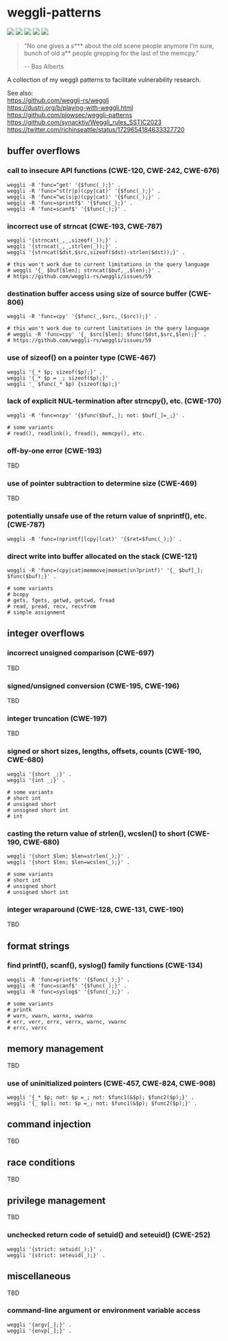 # weggli-patterns
[![](https://img.shields.io/github/stars/0xdea/weggli-patterns.svg?color=yellow)](https://github.com/0xdea/weggli-patterns)
[![](https://img.shields.io/github/forks/0xdea/weggli-patterns.svg?color=green)](https://github.com/0xdea/weggli-patterns)
[![](https://img.shields.io/github/watchers/0xdea/weggli-patterns.svg?color=red)](https://github.com/0xdea/weggli-patterns)
[![](https://img.shields.io/badge/twitter-%400xdea-blue.svg)](https://twitter.com/0xdea)
[![](https://img.shields.io/badge/mastodon-%40raptor-purple.svg)](https://infosec.exchange/@raptor)

> "No one gives a s*** about the old scene people anymore I’m sure,  
> bunch of old a** people grepping for the last of the memcpy." 
> 
> -- Bas Alberts

A collection of my weggli patterns to facilitate vulnerability research.

See also:  
https://github.com/weggli-rs/weggli  
https://dustri.org/b/playing-with-weggli.html  
https://github.com/plowsec/weggli-patterns  
https://github.com/synacktiv/Weggli_rules_SSTIC2023  
https://twitter.com/richinseattle/status/1729654184633327720  

## buffer overflows

### call to insecure API functions (CWE-120, CWE-242, CWE-676)
```
weggli -R 'func=^get' '{$func(_);}' .
weggli -R 'func=^st(r|p)(cpy|cat)' '{$func(_);}' .
weggli -R 'func=^wc(s|p)(cpy|cat)' '{$func(_);}' .
weggli -R 'func=sprintf$' '{$func(_);}' .
weggli -R 'func=scanf$' '{$func(_);}' .
```

### incorrect use of strncat (CWE-193, CWE-787)
```
weggli '{strncat(_,_,sizeof(_));}' .
weggli '{strncat(_,_,strlen(_));}' .
weggli '{strncat($dst,$src,sizeof($dst)-strlen($dst));}' .

# this won't work due to current limitations in the query language
# weggli '{_ $buf[$len]; strncat($buf,_,$len);}' .
# https://github.com/weggli-rs/weggli/issues/59
```

### destination buffer access using size of source buffer (CWE-806)
```
weggli -R 'func=cpy' '{$func(_,$src,_($src));}' .

# this won't work due to current limitations in the query language
# weggli -R 'func=cpy' '{_ $src[$len]; $func($dst,$src,$len);}' .
# https://github.com/weggli-rs/weggli/issues/59
```

### use of sizeof() on a pointer type (CWE-467)
```
weggli '{_* $p; sizeof($p);}' .
weggli '{_* $p = _; sizeof($p);}' .
weggli '_ $func(_* $p) {sizeof($p);}'
```

### lack of explicit NUL-termination after strncpy(), etc. (CWE-170)
```
weggli -R 'func=ncpy' '{$func($buf,_); not: $buf[_]=_;}' .

# some variants
# read(), readlink(), fread(), memcpy(), etc.
```

### off-by-one error (CWE-193)

TBD

### use of pointer subtraction to determine size (CWE-469)

TBD

### potentially unsafe use of the return value of snprintf(), etc. (CWE-787)
```
weggli -R 'func=(nprintf|lcpy|lcat)' '{$ret=$func(_);}' .
```

### direct write into buffer allocated on the stack (CWE-121)
```
weggli -R 'func=(cpy|cat|memmove|memset|sn?printf)' '{_ $buf[_]; $func($buf);}' .

# some variants
# bcopy
# gets, fgets, getwd, getcwd, fread
# read, pread, recv, recvfrom
# simple assignment
```

## integer overflows

### incorrect unsigned comparison (CWE-697)

TBD

### signed/unsigned conversion (CWE-195, CWE-196)

TBD

### integer truncation (CWE-197)

TBD

### signed or short sizes, lengths, offsets, counts (CWE-190, CWE-680)
```
weggli '{short _;}' .
weggli '{int _;}' .

# some variants
# short int
# unsigned short
# unsigned short int
# int
```

### casting the return value of strlen(), wcslen() to short (CWE-190, CWE-680)
```
weggli '{short $len; $len=strlen(_);}' .
weggli '{short $len; $len=wcslen(_);}' .

# some variants
# short int
# unsigned short
# unsigned short int
```

### integer wraparound (CWE-128, CWE-131, CWE-190)

TBD

## format strings

### find printf(), scanf(), syslog() family functions (CWE-134)
```
weggli -R 'func=printf$' '{$func(_);}' .
weggli -R 'func=scanf$' '{$func(_);}' .
weggli -R 'func=syslog$' '{$func(_);}' .

# some variants
# printk
# warn, vwarn, warnx, vwarnx
# err, verr, errx, verrx, warnc, vwarnc
# errc, verrc
```

## memory management

TBD

### use of uninitialized pointers (CWE-457, CWE-824, CWE-908)
```
weggli '{_* $p; not: $p =_; not: $func1(&$p); $func2($p);}' .
weggli '{_ $p[]; not: $p =_; not: $func1(&$p); $func2($p);}' .
```

## command injection

TBD

## race conditions

TBD

## privilege management

TBD

### unchecked return code of setuid() and seteuid() (CWE-252)
```
weggli '{strict: setuid(_);}' .
weggli '{strict: seteuid(_);}' .
```

## miscellaneous

TBD

### command-line argument or environment variable access
```
weggli '{argv[_];}' .
weggli '{envp[_];}' .
```
